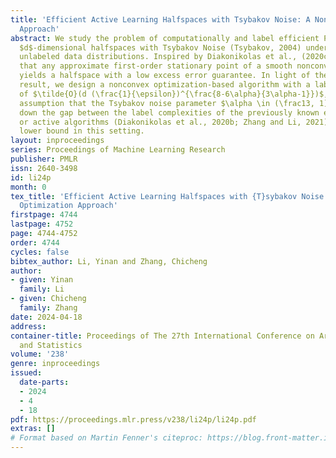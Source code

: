 ```yaml
---
title: 'Efficient Active Learning Halfspaces with Tsybakov Noise: A Non-convex Optimization
  Approach'
abstract: We study the problem of computationally and label efficient PAC active learning
  $d$-dimensional halfspaces with Tsybakov Noise (Tsybakov, 2004) under structured
  unlabeled data distributions. Inspired by Diakonikolas et al., (2020c), we prove
  that any approximate first-order stationary point of a smooth nonconvex loss function
  yields a halfspace with a low excess error guarantee. In light of the above structural
  result, we design a nonconvex optimization-based algorithm with a label complexity
  of $\tilde{O}(d (\frac{1}{\epsilon})^{\frac{8-6\alpha}{3\alpha-1}})$, under the
  assumption that the Tsybakov noise parameter $\alpha \in (\frac13, 1]$, which narrows
  down the gap between the label complexities of the previously known efficient passive
  or active algorithms (Diakonikolas et al., 2020b; Zhang and Li, 2021) and the information-theoretic
  lower bound in this setting.
layout: inproceedings
series: Proceedings of Machine Learning Research
publisher: PMLR
issn: 2640-3498
id: li24p
month: 0
tex_title: 'Efficient Active Learning Halfspaces with {T}sybakov Noise: A Non-convex
  Optimization Approach'
firstpage: 4744
lastpage: 4752
page: 4744-4752
order: 4744
cycles: false
bibtex_author: Li, Yinan and Zhang, Chicheng
author:
- given: Yinan
  family: Li
- given: Chicheng
  family: Zhang
date: 2024-04-18
address:
container-title: Proceedings of The 27th International Conference on Artificial Intelligence
  and Statistics
volume: '238'
genre: inproceedings
issued:
  date-parts:
  - 2024
  - 4
  - 18
pdf: https://proceedings.mlr.press/v238/li24p/li24p.pdf
extras: []
# Format based on Martin Fenner's citeproc: https://blog.front-matter.io/posts/citeproc-yaml-for-bibliographies/
---
```

